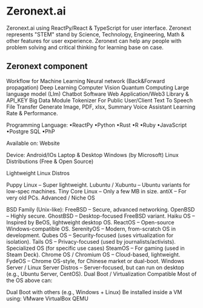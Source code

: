 # Zeronext.ai
Zeronext.ai using ReactPy/React &amp; TypeScript for user interface. Zeronext represents "STEM" stand by Science, Technology, Engineering, Math &amp; other features for user experience. Zeronext can help any people with problem solving and critical thinking for learning base on case. 

## Zeronext component
Workflow for Machine Learning
Neural network (Back&Forward propagation)
Deep Learning 
Computer Vision
Quantum Computing
Large language model (Llm)
Chatbot Software
Web Application/Web3
Library & API_KEY
Big Data Module
Tokenizer For Public User/Client 
Text To Speech 
File Transfer
Generate Image, PDF, xlsx, Summary
Voice Assistant
Learning Rate & Performance.

Programming Language:
•ReactPy
•Python
•Rust
•R
•Ruby
•JavaScript 
•Postgre SQL
•PhP

Available on:
Website 

Device:
Android/IOs
Laptop & Desktop
Windows (by Microsoft)
Linux Distributions (Free & Open Source)

Lightweight Linux Distros

Puppy Linux – Super lightweight.
Lubuntu / Xubuntu – Ubuntu variants for low-spec machines.
Tiny Core Linux – Only a few MB in size.
antiX – For very old PCs.
Advanced / Niche OS

BSD Family (Unix-like):
FreeBSD – Secure, advanced networking.
OpenBSD – Highly secure.
GhostBSD – Desktop-focused FreeBSD variant.
Haiku OS – Inspired by BeOS, lightweight desktop OS.
ReactOS – Open-source Windows-compatible OS.
SerenityOS – Modern, from-scratch OS in development.
Qubes OS – Security-focused (uses virtualization for isolation).
Tails OS – Privacy-focused (used by journalists/activists).
Specialized OS (for specific use cases)
SteamOS – For gaming (used in Steam Deck).
Chrome OS / Chromium OS – Cloud-based, lightweight.
FydeOS – Chrome OS-style, for Chinese market or dual-boot.
Windows Server / Linux Server Distros – Server-focused, but can run on desktop (e.g., Ubuntu Server, CentOS).
Dual Boot / Virtualization Compatible
Most of the OS above can:

Dual Boot with others (e.g., Windows + Linux)
Be installed inside a VM using:
VMware
VirtualBox
QEMU

